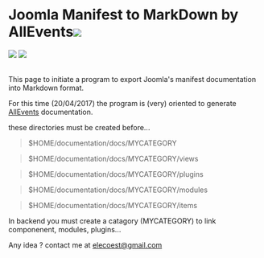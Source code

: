 
# Joomla Manifest to MarkDown by AllEvents![](http//marknotes.allevents3.com/docs/.images/allevents-hauteur.png)

![](https://img.shields.io/badge/AllEvents-v3.4-blue.svg)   ![](https://img.shields.io/badge/licence-GNU--GPL-green.svg)<br/><br/>

This page to initiate a program to export Joomla's manifest documentation into Markdown format.

For this time (20/04/2017) the program is (very) oriented to generate [AllEvents](https://www.allevents3.com) documentation.

these directories must be created before...

> $HOME/documentation/docs/MYCATEGORY

> $HOME/documentation/docs/MYCATEGORY/views

> $HOME/documentation/docs/MYCATEGORY/plugins

> $HOME/documentation/docs/MYCATEGORY/modules

> $HOME/documentation/docs/MYCATEGORY/items

In backend you must create a catagory (MYCATEGORY) to link componenent, modules, plugins...

Any idea ? contact me at elecoest@gmail.com
